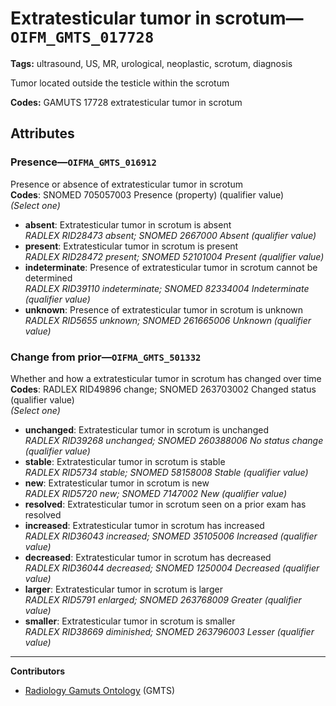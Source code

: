 # Extratesticular tumor in scrotum—`OIFM_GMTS_017728`

**Tags:** ultrasound, US, MR, urological, neoplastic, scrotum, diagnosis

Tumor located outside the testicle within the scrotum

**Codes:** GAMUTS 17728 extratesticular tumor in scrotum

## Attributes

### Presence—`OIFMA_GMTS_016912`

Presence or absence of extratesticular tumor in scrotum  
**Codes**: SNOMED 705057003 Presence (property) (qualifier value)  
*(Select one)*

- **absent**: Extratesticular tumor in scrotum is absent  
_RADLEX RID28473 absent; SNOMED 2667000 Absent (qualifier value)_
- **present**: Extratesticular tumor in scrotum is present  
_RADLEX RID28472 present; SNOMED 52101004 Present (qualifier value)_
- **indeterminate**: Presence of extratesticular tumor in scrotum cannot be determined  
_RADLEX RID39110 indeterminate; SNOMED 82334004 Indeterminate (qualifier value)_
- **unknown**: Presence of extratesticular tumor in scrotum is unknown  
_RADLEX RID5655 unknown; SNOMED 261665006 Unknown (qualifier value)_

### Change from prior—`OIFMA_GMTS_501332`

Whether and how a extratesticular tumor in scrotum has changed over time  
**Codes**: RADLEX RID49896 change; SNOMED 263703002 Changed status (qualifier value)  
*(Select one)*

- **unchanged**: Extratesticular tumor in scrotum is unchanged  
_RADLEX RID39268 unchanged; SNOMED 260388006 No status change (qualifier value)_
- **stable**: Extratesticular tumor in scrotum is stable  
_RADLEX RID5734 stable; SNOMED 58158008 Stable (qualifier value)_
- **new**: Extratesticular tumor in scrotum is new  
_RADLEX RID5720 new; SNOMED 7147002 New (qualifier value)_
- **resolved**: Extratesticular tumor in scrotum seen on a prior exam has resolved  
- **increased**: Extratesticular tumor in scrotum has increased  
_RADLEX RID36043 increased; SNOMED 35105006 Increased (qualifier value)_
- **decreased**: Extratesticular tumor in scrotum has decreased  
_RADLEX RID36044 decreased; SNOMED 1250004 Decreased (qualifier value)_
- **larger**: Extratesticular tumor in scrotum is larger  
_RADLEX RID5791 enlarged; SNOMED 263768009 Greater (qualifier value)_
- **smaller**: Extratesticular tumor in scrotum is smaller  
_RADLEX RID38669 diminished; SNOMED 263796003 Lesser (qualifier value)_

---

**Contributors**

- [Radiology Gamuts Ontology](https://gamuts.net/) (GMTS)